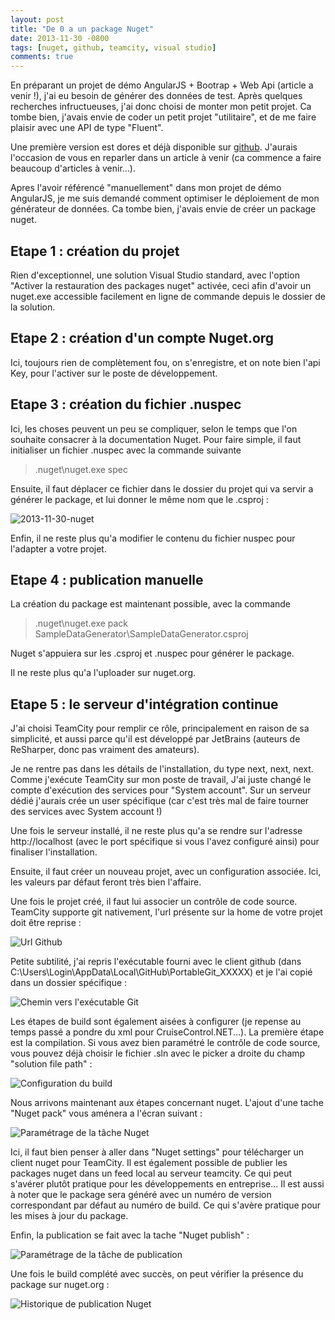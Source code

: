 ```yaml
---
layout: post
title: "De 0 a un package Nuget"
date: 2013-11-30 -0800
tags: [nuget, github, teamcity, visual studio]
comments: true
---
```


En préparant un projet de démo AngularJS + Bootrap + Web Api (article a venir !), j'ai eu besoin de générer des données de test. Après quelques recherches infructueuses, j'ai donc choisi de monter mon petit projet. Ca tombe bien, j'avais envie de coder un petit projet "utilitaire", et de me faire plaisir avec une API de type "Fluent".

Une première version est dores et déjà disponible sur [github](https://github.com/mathieubrun/SampleDataGenerator). J'aurais l'occasion de vous en reparler dans un article à venir (ca commence a faire beaucoup d'articles à venir...).

Apres l'avoir référencé "manuellement" dans mon projet de démo AngularJS, je me suis demandé comment optimiser le déploiement de mon générateur de données. Ca tombe bien, j'avais envie de créer un package nuget.

Etape 1 : création du projet
-

Rien d'exceptionnel, une solution Visual Studio standard, avec l'option "Activer la restauration des packages nuget" activée, ceci afin d'avoir un nuget.exe accessible facilement en ligne de commande depuis le dossier de la solution.

Etape 2 : création d'un compte Nuget.org
-

Ici, toujours rien de complètement fou, on s'enregistre, et on note bien l'api Key, pour l'activer sur le poste de développement.
 
Etape 3 : création du fichier .nuspec
-

Ici, les choses peuvent un peu se compliquer, selon le temps que l'on souhaite consacrer à la documentation Nuget. Pour faire simple, il faut initialiser un fichier .nuspec avec la commande suivante

> .nuget\nuget.exe spec

Ensuite, il faut déplacer ce fichier dans le dossier du projet qui va servir a générer le package, et lui donner le même nom que le .csproj :

![2013-11-30-nuget](/img/2013-11-30-nuget.png)

Enfin, il ne reste plus qu'a modifier le contenu du fichier nuspec pour l'adapter a votre projet.

Etape 4 : publication manuelle
-

La création du package est maintenant possible, avec la commande

> .nuget\nuget.exe pack SampleDataGenerator\SampleDataGenerator.csproj

Nuget s'appuiera sur les .csproj et .nuspec pour générer le package.

Il ne reste plus qu'a l'uploader sur nuget.org.

Etape 5 : le serveur d'intégration continue
-

J'ai choisi TeamCity pour remplir ce rôle, principalement en raison de sa simplicité, et aussi parce qu'il est développé par JetBrains (auteurs de ReSharper, donc pas vraiment des amateurs).

Je ne rentre pas dans les détails de l'installation, du type next, next, next. Comme j'exécute TeamCity sur mon poste de travail, J'ai juste changé le compte d'exécution des services pour "System account". Sur un serveur dédié j'aurais crée un user spécifique (car c'est très mal de faire tourner des services avec System account !)

Une fois le serveur installé, il ne reste plus qu'a se rendre sur l'adresse http://localhost (avec le port spécifique si vous l'avez configuré ainsi) pour finaliser l'installation.

Ensuite, il faut créer un nouveau projet, avec un configuration associée. Ici, les valeurs par défaut feront très bien l'affaire.

Une fois le projet créé, il faut lui associer un contrôle de code source. TeamCity supporte git nativement, l'url présente sur la home de votre projet doit être reprise :

![Url Github](/img/2013-11-30-nuget1.png)

Petite subtilité, j'ai repris l'exécutable fourni avec le client github (dans C:\Users\Login\AppData\Local\GitHub\PortableGit_XXXXX) et je l'ai copié dans un dossier spécifique :

![Chemin vers l'exécutable Git](/img/2013-11-30-nuget2.png)

Les étapes de build sont également aisées à configurer (je repense au temps passé a pondre du xml pour CruiseControl.NET...). La première étape est la compilation. Si vous avez bien paramétré le contrôle de code source, vous pouvez déjà choisir le fichier .sln avec le picker a droite du champ "solution file path" :

![Configuration du build](/img/2013-11-30-nuget3.png)

Nous arrivons maintenant aux étapes concernant nuget. L'ajout d'une tache "Nuget pack" vous aménera a l'écran suivant :

![Paramétrage de la tâche Nuget](/img/2013-11-30-nuget4.png)

Ici, il faut bien penser à aller dans "Nuget settings" pour télécharger un client nuget pour TeamCity. Il est également possible de publier les packages nuget dans un feed local au serveur teamcity. Ce qui peut s'avérer plutôt pratique pour les développements en entreprise... Il est aussi à noter que le package sera généré avec un numéro de version correspondant par défaut au numéro de build. Ce qui s'avère pratique pour les mises à jour du package.

Enfin, la publication se fait avec la tache "Nuget publish" :

![Paramétrage de la tâche de publication](/img/2013-11-30-nuget5.png)

Une fois le build complété avec succès, on peut vérifier la présence du package sur nuget.org :

![Historique de publication Nuget](/img/2013-11-30-nuget6.png)
